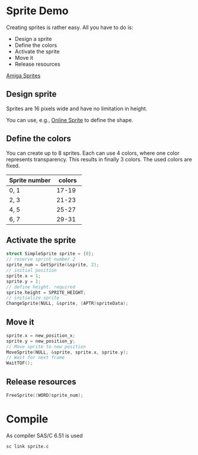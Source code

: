 # Sprite Demo

Creating sprites is rather easy. All you have to do is:

- Design a sprite
- Define the colors
- Activate the sprite
- Move it
- Release resources

[Amiga Sprites](http://amigadev.elowar.com/read/ADCD_2.1/Hardware_Manual_guide/node00AE.html)

## Design sprite

Sprites are 16 pixels wide and have no limitation in height.

You can use, e.g., [Online Sprite](https://amigafonteditor.ozzyboshi.com/index_sprite.html) to define the shape.

## Define the colors

You can create up to 8 sprites. Each can use 4 colors, where one color represents transparency. This results in finally 3 colors. The used colors are fixed.

| Sprite number  | colors  |
| -------------- | ------- |
| 0, 1           | 17-19   |
| 2, 3           | 21-23   |
| 4, 5           | 25-27   |
| 6, 7           | 29-31   |

## Activate the sprite

```c
struct SimpleSprite sprite = {0};
// reserve sprint number 2
sprite_num = GetSprite(&sprite, 2);
// initial position
sprite.x = 1;
sprite.y = 1;
// define height. required
sprite.height = SPRITE_HEIGHT;
// initialize sprite
ChangeSprite(NULL, &sprite, (APTR)spriteData);
```

## Move it

```c
sprite.x = new_position_x;
sprite.y = new_position_y;
// Move sprite to new position
MoveSprite(NULL, &sprite, sprite.x, sprite.y);
// Wait for next frame
WaitTOF();
```

## Release resources

```c
FreeSprite((WORD)sprite_num);
```

# Compile

As compiler SAS/C 6.51 is used

```cmd
sc link sprite.c
```
